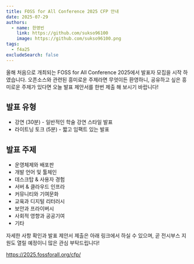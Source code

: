 ```yaml
---
title: FOSS for All Conference 2025 CFP 안내
date: 2025-07-29
authors:
  - name: 한영빈
    link: https://github.com/sukso96100
    image: https://github.com/sukso96100.png
tags:
  - f4a25
excludeSearch: false
---
```


올해 처음으로 개최되는 FOSS for All Conference 2025에서 발표자 모집을 시작 하였습니다. 오픈소스와 관련된 흥미로운 주제라면 무엇이든 환영하니, 공유하고 싶은 흥미로운 주제가 있다면 오늘 발표 제안서를 한번 제출 해 보시기 바랍니다!

## 발표 유형

- 강연 (30분) - 일반적인 학술 강연 스타일 발표
- 라이트닝 토크 (5분) - 짧고 임팩트 있는 발표

## 발표 주제

- 운영체제와 배포판
- 개발 언어 및 툴체인
- 데스크탑 & 사용자 경험
- 서버 & 클라우드 인프라
- 커뮤니티와 기여문화
- 교육과 디지털 리터러시
- 보안과 프라이버시
- 사회적 영향과 공공기여
- 기타

자세한 사항 확인과 발표 제안서 제출은 아래 링크에서 하실 수 있으며, 곧 전시부스 지원도 열릴 예정이니 많은 관심 부탁드립니다!

https://2025.fossforall.org/cfp/